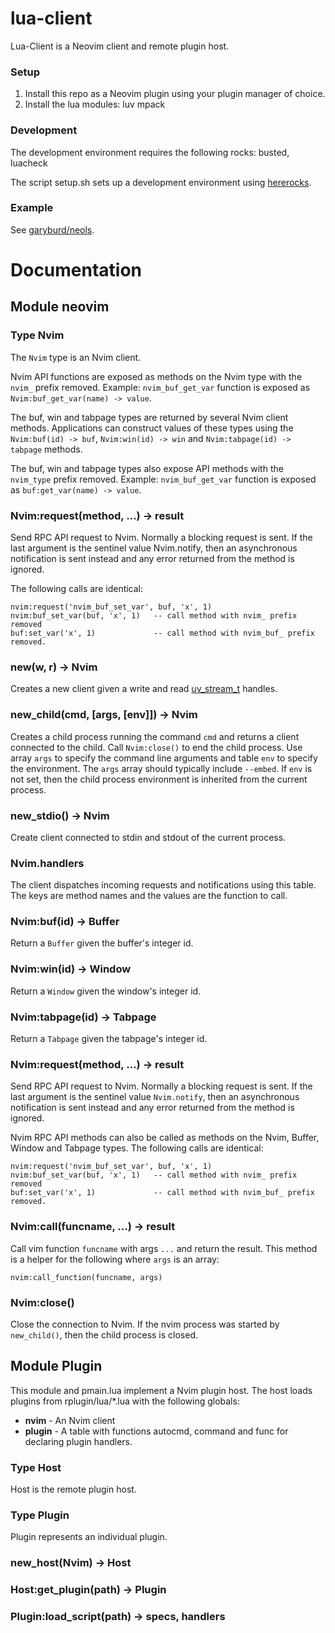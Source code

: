 # lua-client

Lua-Client is a Neovim client and remote plugin host.

### Setup

1. Install this repo as a Neovim plugin using your plugin manager of choice.
1. Install the lua modules: luv mpack

### Development

The development environment requires the following rocks: busted, luacheck

The script setup.sh sets up a development environment using [hererocks](https://github.com/mpeterv/hererocks#readme).

### Example

See [garyburd/neols](https://github.com/garyburd/neols#readme).

# Documentation

## Module neovim

### Type Nvim

The `Nvim` type is an Nvim client.

Nvim API functions are exposed as methods on the Nvim type with the `nvim_`
prefix removed. Example: `nvim_buf_get_var` function is exposed as
`Nvim:buf_get_var(name) -> value`.

The buf, win and tabpage types are returned by several Nvim client methods.
Applications can construct values of these types using the `Nvim:buf(id) ->
buf`, `Nvim:win(id) -> win` and `Nvim:tabpage(id) -> tabpage` methods.

The buf, win and tabpage types also expose API methods with the `nvim_type` prefix removed.
Example: `nvim_buf_get_var` function is exposed as `buf:get_var(name) -> value`.

### Nvim:request(method, ...) -> result

Send RPC API request to Nvim. Normally a blocking request is sent. If the last
argument is the sentinel value Nvim.notify, then an asynchronous notification
is sent instead and any error returned from the method is ignored.

The following calls are identical:

    nvim:request('nvim_buf_set_var', buf, 'x', 1)
    nvim:buf_set_var(buf, 'x', 1)   -- call method with nvim_ prefix removed
    buf:set_var('x', 1)             -- call method with nvim_buf_ prefix removed.

### new(w, r) -> Nvim

Creates a new client given a write and read
[uv\_stream\_t](https://github.com/luvit/luv/blob/master/docs.md#uv_stream_t--stream-handle)
handles.

### new\_child(cmd, [args, [env]]) -> Nvim

Creates a child process running the command `cmd` and returns a client connected
to the child. Call `Nvim:close()` to end the child process. Use array `args` to
specify the command line arguments and table `env` to specify the environment.
The `args` array should typically include `--embed`. If `env` is not set, then
the child process environment is inherited from the current process.

### new\_stdio() -> Nvim

Create client connected to stdin and stdout of the current process.

### Nvim.handlers

The client dispatches incoming requests and notifications using this table. The
keys are method names and the values are the function to call.

### Nvim:buf(id) -> Buffer

Return a `Buffer` given the buffer's integer id.

### Nvim:win(id) -> Window

Return a `Window` given the window's integer id.

### Nvim:tabpage(id) -> Tabpage

Return a `Tabpage` given the tabpage's integer id.

### Nvim:request(method, ...) -> result

Send RPC API request to Nvim. Normally a blocking request is sent. If the last
argument is the sentinel value `Nvim.notify`, then an asynchronous
notification is sent instead and any error returned from the method is ignored.

Nvim RPC API methods can also be called as methods on the Nvim, Buffer, Window
and Tabpage types. The following calls are identical:

    nvim:request('nvim_buf_set_var', buf, 'x', 1)
    nvim:buf_set_var(buf, 'x', 1)   -- call method with nvim_ prefix removed
    buf:set_var('x', 1)             -- call method with nvim_buf_ prefix removed.

### Nvim:call(funcname, ...) -> result

Call vim function `funcname` with args `...` and return the result. This method
is a helper for the following where `args` is an array:

    nvim:call_function(funcname, args)

### Nvim:close()

Close the connection to Nvim. If the nvim process was started by `new_child()`,
then the child process is closed.

## Module Plugin

This module and pmain.lua implement a Nvim plugin host. The host loads plugins
from rplugin/lua/\*.lua with the following globals:

- **nvim** - An Nvim client
- **plugin** - A table with functions autocmd, command and func for declaring plugin handlers.

### Type Host

Host is the remote plugin host.

### Type Plugin

Plugin represents an individual plugin.

### new\_host(Nvim) -> Host

### Host:get\_plugin(path) -> Plugin

### Plugin:load\_script(path) -> specs, handlers

